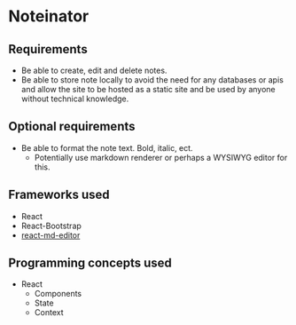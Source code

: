# Noteinator

## Requirements
- Be able to create, edit and delete notes.
- Be able to store note locally to avoid the need for any databases or apis and allow the site to be hosted as a static site and be used by anyone without technical knowledge.

## Optional requirements
- Be able to format the note text. Bold, italic, ect.
    - Potentially use markdown renderer or perhaps a WYSIWYG editor for this.


## Frameworks used
- React
- React-Bootstrap
- [react-md-editor](https://www.npmjs.com/package/@uiw/react-md-editor)


## Programming concepts used
- React
    - Components
    - State
    - Context